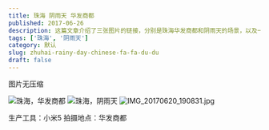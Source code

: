 ```yaml
---
title: 珠海 阴雨天 华发商都
published: 2017-06-26
description: 这篇文章介绍了三张图片的链接，分别是珠海华发商都和阴雨天的场景，以及一张名为IMG_20170620_190831.jpg的图片。所有图片均未压缩，拍摄工具为小米5，拍摄地点在华发商都。
tags: ['珠海', '阴雨天']
category: 默认
slug: zhuhai-rainy-day-chinese-fa-fa-du-du
draft: false
---
```

图片无压缩

![珠海，华发商都][1]
![珠海，阴雨天][2]
![IMG_20170620_190831.jpg][3]

[1]: https://xy07-1251893119.costj.myqcloud.com/2017/06/26/3871952792.jpg
[2]: https://xy07-1251893119.costj.myqcloud.com/2017/06/26/2565782733.jpg
[3]: https://xy07-1251893119.costj.myqcloud.com/2017/06/26/3871952792.jpg
生产工具：小米5
拍摄地点：华发商都
